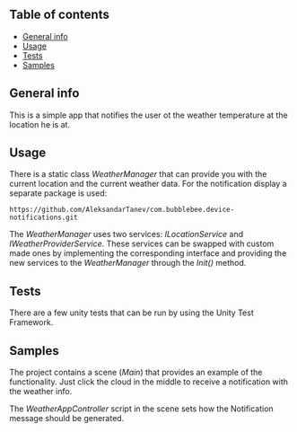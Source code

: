 ## Table of contents
* [General info](#general-info)
* [Usage](#usage)
* [Tests](#tests)
* [Samples](#samples)

## General info
This is a simple app that notifies the user ot the weather temperature at the location he is at.

## Usage
There is a static class *WeatherManager* that can provide you with the current location and the current weather data.
For the notification display a separate package is used:
```
https://github.com/AleksandarTanev/com.bubblebee.device-notifications.git
```
The *WeatherManager* uses two services: *ILocationService* and *IWeatherProviderService*.
These services can be swapped with custom made ones by implementing the corresponding interface and providing the new services to the *WeatherManager* through the *Init()* method.

## Tests
There are a few unity tests that can be run by using the Unity Test Framework.

## Samples
The project contains a scene (*Main*) that provides an example of the functionality.
Just click the cloud in the middle to receive a notification with the weather info.

The *WeatherAppController* script in the scene sets how the Notification message should be generated.
